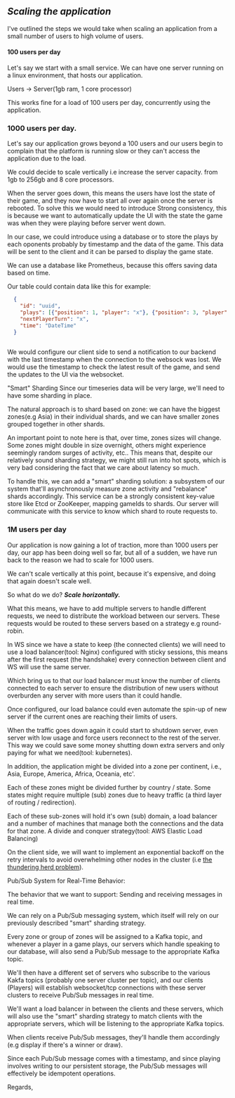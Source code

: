 ## ***Scaling the application***

I've outlined the steps we would take when scaling an application from a small number of users to high volume of users.

#### 100 users per day

Let's say we start with a small service. We can have one server running on a linux environment, that hosts our application.

Users -> Server(1gb ram, 1 core processor)

This works fine for a load of 100 users per day, concurrently using the application.

### 1000 users per day.

Let's say our application grows beyond a 100 users and our users begin to complain that the platform is running slow or they can't access the application due to the load.

We could decide to scale vertically i.e increase the server capacity. from 1gb to 256gb and 8 core processors.

When the server goes down, this means the users have lost the state of their game, and they now have to start all over again once the server is rebooted.
To solve this we would need to introduce Strong consistency, this is because we want to automatically update the UI with the state the game was when they were playing before server went down.

In our case, we could introduce using a database or to store the plays by each oponents probably by timestamp and the data of the game. This data will be sent to the client and it can be parsed to display the game state.

We can use a database like Prometheus, because this offers saving data based on time.

Our table could contain data like this for example:

```json
  {
    "id": "uuid",
    "plays": [{"position": 1, "player": "x"}, {"position": 3, "player": "o"}],
    "nextPlayerTurn": "x",
    "time": "DateTime"
  }
  
```

We would configure our client side to send a notification to our backend with the last timestamp when the connection to the websock was lost.
We would use the timestamp to check the latest result of the game, and send the updates to the UI via the websocket.

"Smart" Sharding
Since our timeseries data will be very large, we'll need to have some sharding in place.

The natural approach is to shard based on zone: we can have the biggest zones(e.g Asia) in their individual shards, and we can have smaller zones grouped together in other shards.

An important point to note here is that, over time, zones sizes will change. Some zones might double in size overnight, others might experience seemingly random surges of activity, etc.. This means that, despite our relatively sound sharding strategy, we might still run into hot spots, which is very bad considering the fact that we care about latency so much.

To handle this, we can add a "smart" sharding solution: a subsystem of our system that'll asynchronously measure zone activity and "rebalance" shards accordingly. This service can be a strongly consistent key-value store like Etcd or ZooKeeper, mapping gameIds to shards. Our server will communicate with this service to know which shard to route requests to.

### 1M users per day

Our application is now gaining a lot of traction, more than 1000 users per day, our app has been doing well so far, but all of a sudden, we have run back to the reason we had to scale for 1000 users.

We can't scale vertically at this point, because it's expensive, and doing that again doesn't scale well.

So what do we do?
***Scale horizontally.***

What this means, we have to add multiple servers to handle different requests, we need to distribute the workload between our servers.
These requests would be routed to these servers based on a strategy e.g round-robin.

In WS since we have a state to keep (the connected clients) we will need to use a load balancer(tool: Nginx) configured with sticky sessions, this means after the first request (the handshake) every connection between client and WS will use the same server.

Which bring us to that our load balancer must know the number of clients connected to each server to ensure the distribution of new users without overburden any server with more users than it could handle.

Once configured, our load balance could even automate the spin-up of new server if the current ones are reaching their limits of users.

When the traffic goes down again it could start to shutdown server, even server with low usage and force users reconnect to the rest of the server. This way we could save some money shutting down extra servers and only paying for what we need(tool: kubernetes).

In addition, the application might be divided into a zone per continent, i.e., Asia, Europe, America, Africa, Oceania, etc'.

Each of these zones might be divided further by country / state.
Some states might require multiple (sub) zones due to heavy traffic (a third layer of routing / redirection).

Each of these sub-zones will hold it's own (sub) domain, a load balancer and a number of machines that manage both the connections and the data for that zone.
A divide and conquer strategy(tool: AWS Elastic Load Balancing)

On the client side, we will want to implement an exponential backoff on the retry intervals to avoid overwhelming other nodes in the cluster (i.e [the thundering herd problem](https://en.wikipedia.org/wiki/Thundering_herd_problem)).

Pub/Sub System for Real-Time Behavior:

The behavior that we want to support:
Sending and receiving messages in real time.

We can rely on a Pub/Sub messaging system, which itself will rely on our previously described "smart" sharding strategy.

Every zone or group of zones will be assigned to a Kafka topic, and whenever a player in a game plays, our servers which handle speaking to our database, will also send a Pub/Sub message to the appropriate Kafka topic.

We'll then have a different set of servers who subscribe to the various Kakfa topics (probably one server cluster per topic), and our clients (Players) will establish websocket/tcp connections with these server clusters to receive Pub/Sub messages in real time.

We'll want a load balancer in between the clients and these servers, which will also use the "smart" sharding strategy to match clients with the appropriate servers, which will be listening to the appropriate Kafka topics.

When clients receive Pub/Sub messages, they'll handle them accordingly (e.g display if there's a winner or draw).

Since each Pub/Sub message comes with a timestamp, and since playing involves writing to our persistent storage, the Pub/Sub messages will effectively be idempotent operations.


Regards,

